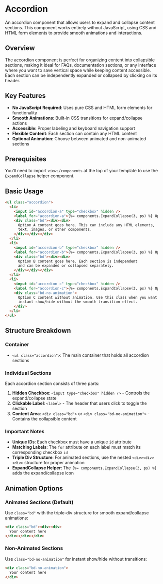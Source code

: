 # Accordion

An accordion component that allows users to expand and collapse content sections. This component works entirely without JavaScript, using CSS and HTML form elements to provide smooth animations and interactions.

## Overview

The accordion component is perfect for organizing content into collapsible sections, making it ideal for FAQs, documentation sections, or any interface where you want to save vertical space while keeping content accessible. Each section can be independently expanded or collapsed by clicking on its header.

## Key Features

- **No JavaScript Required**: Uses pure CSS and HTML form elements for functionality
- **Smooth Animations**: Built-in CSS transitions for expand/collapse actions
- **Accessible**: Proper labeling and keyboard navigation support
- **Flexible Content**: Each section can contain any HTML content
- **Optional Animation**: Choose between animated and non-animated sections

## Prerequisites

You'll need to import `views/components` at the top of your template to use the `ExpandCollapse` helper component.

## Basic Usage

```html
<ul class="accordion">
  <li>
    <input id="accordion-a" type="checkbox" hidden />
    <label for="accordion-a">{%= components.ExpandCollapse(3, ps) %} Option A</label>
    <div class="bd"><div><div>
      Option A content goes here. This can include any HTML elements,
      text, images, or other components.
    </div></div></div>
  </li>
  <li>
    <input id="accordion-b" type="checkbox" hidden />
    <label for="accordion-b">{%= components.ExpandCollapse(3, ps) %} Option B</label>
    <div class="bd"><div><div>
      Option B content goes here. Each section is independent
      and can be expanded or collapsed separately.
    </div></div></div>
  </li>
  <li>
    <input id="accordion-c" type="checkbox" hidden />
    <label for="accordion-c">{%= components.ExpandCollapse(3, ps) %} Option C (not animated)</label>
    <div class="bd-no-animation">
      Option C content without animation. Use this class when you want
      instant show/hide without the smooth transition effect.
    </div>
  </li>
</ul>
```

## Structure Breakdown

### Container
- `<ul class="accordion">`: The main container that holds all accordion sections

### Individual Sections
Each accordion section consists of three parts:

1. **Hidden Checkbox**: `<input type="checkbox" hidden />` - Controls the expand/collapse state
2. **Clickable Label**: `<label>` - The header that users click to toggle the section
3. **Content Area**: `<div class="bd">` or `<div class="bd-no-animation">` - Contains the collapsible content

### Important Notes

- **Unique IDs**: Each checkbox must have a unique `id` attribute
- **Matching Labels**: The `for` attribute on each label must match its corresponding checkbox `id`
- **Triple Div Structure**: For animated sections, use the nested `<div><div><div>` structure for proper animation
- **ExpandCollapse Helper**: The `{%= components.ExpandCollapse(3, ps) %}` adds the expand/collapse icon

## Animation Options

### Animated Sections (Default)
Use `class="bd"` with the triple-div structure for smooth expand/collapse animations:

```html
<div class="bd"><div><div>
  Your content here
</div></div></div>
```

### Non-Animated Sections
Use `class="bd-no-animation"` for instant show/hide without transitions:

```html
<div class="bd-no-animation">
  Your content here
</div>
```
